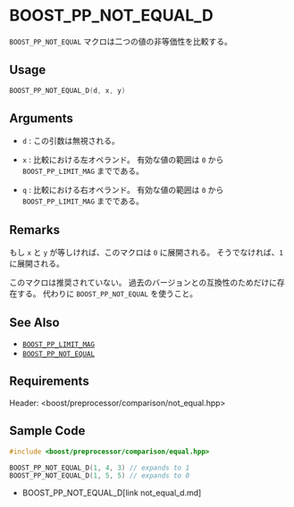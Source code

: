 # BOOST_PP_NOT_EQUAL_D

`BOOST_PP_NOT_EQUAL` マクロは二つの値の非等価性を比較する。

## Usage

```cpp
BOOST_PP_NOT_EQUAL_D(d, x, y)
```

## Arguments

- `d` :
	この引数は無視される。

- `x` :
	比較における左オペランド。
	有効な値の範囲は `0` から `BOOST_PP_LIMIT_MAG` までである。

- `q` :
	比較における右オペランド。
	有効な値の範囲は `0` から `BOOST_PP_LIMIT_MAG` までである。

## Remarks

もし `x` と `y` が等しければ、このマクロは `0` に展開される。
そうでなければ、`1` に展開される。

このマクロは推奨されていない。
過去のバージョンとの互換性のためだけに存在する。
代わりに `BOOST_PP_NOT_EQUAL` を使うこと。

## See Also

- [`BOOST_PP_LIMIT_MAG`](limit_mag.md)
- [`BOOST_PP_NOT_EQUAL`](not_equal.md)

## Requirements

Header: &lt;boost/preprocessor/comparison/not_equal.hpp&gt;

## Sample Code

```cpp
#include <boost/preprocessor/comparison/equal.hpp>

BOOST_PP_NOT_EQUAL_D(1, 4, 3) // expands to 1
BOOST_PP_NOT_EQUAL_D(1, 5, 5) // expands to 0
```
* BOOST_PP_NOT_EQUAL_D[link not_equal_d.md]

